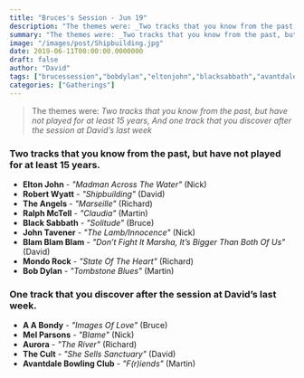 ```yaml
---
title: "Bruces's Session - Jun 19"
description: "The themes were: _Two tracks that you know from the past, but have not played for at least 15 years, And one track that you discover after the session at David’s last week_"
summary: "The themes were: _Two tracks that you know from the past, but have not played for at least 15 years, And one track that you discover after the session at David’s last week_"
image: "/images/post/Shipbuilding.jpg"
date: 2019-06-11T00:00:00.0000000
draft: false
author: "David"
tags: ["brucessession","bobdylan","eltonjohn","blacksabbath","avantdalebowlingclub","aabondy","robertwyatt","aurora","mondorock","johntavener","blamblamblam","thecult","theangels","melparsons","ralphmctell"]
categories: ["Gatherings"]
---
```

> The themes were: _Two tracks that you know from the past, but have not played for at least 15 years, And one track that you discover after the session at David’s last week_

### Two tracks that you know from the past, but have not played for at least 15 years.
- **Elton John** - _"Madman Across The Water"_ (Nick)
- **Robert Wyatt** - _"Shipbuilding"_ (David)
- **The Angels** - _"Marseille"_ (Richard)
- **Ralph McTell** - _"Claudia"_ (Martin)
- **Black Sabbath** - _"Solitude"_ (Bruce)
- **John Tavener** - _"The Lamb/Innocence"_ (Nick)
- **Blam Blam Blam** - _"Don’t Fight It Marsha, It’s Bigger Than Both Of Us"_ (David)
- **Mondo Rock** - _"State Of The Heart"_ (Richard)
- **Bob Dylan** - _"Tombstone Blues"_ (Martin)

### One track that you discover after the session at David’s last week.  
- **A A Bondy** - _"Images Of Love"_ (Bruce)
- **Mel Parsons** - _"Blame"_ (Nick)
- **Aurora** - _"The River"_ (Richard)
- **The Cult** - _"She Sells Sanctuary"_ (David)
- **Avantdale Bowling Club** - _"F(r)iends"_ (Martin)

